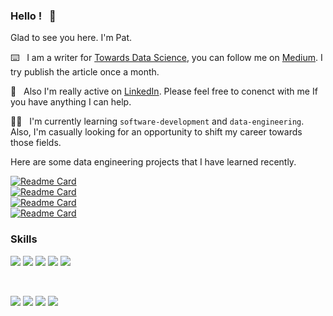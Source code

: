 ### Hello ! &nbsp; :wave:

Glad to see you here. I'm Pat.

 ⌨️ &nbsp; I am a writer for [Towards Data Science](https://towardsdatascience.com/), you can follow me on [Medium](https://padpathairush.medium.com/). I try publish the article once a month.

🤚 &nbsp; Also I'm really active on [LinkedIn](https://www.linkedin.com/in/pathairush/). Please feel free to conenct with me If you have anything I can help.

🏃🏻 &nbsp; I'm currently learning `software-development` and `data-engineering`. Also, I'm casually looking for an opportunity to shift my career towards those fields.

Here are some data engineering projects that I have learned recently.

[![Readme Card](https://github-readme-stats.vercel.app/api/pin/?username=pathairush&repo=data_engineering_nanodegree)](https://github.com/Pathairush/data_engineering_nanodegree)
<br>
[![Readme Card](https://github-readme-stats.vercel.app/api/pin/?username=pathairush&repo=airflow_hive_spark_sqoop)](https://github.com/Pathairush/airflow_hive_spark_sqoop)
<br>
[![Readme Card](https://github-readme-stats.vercel.app/api/pin/?username=pathairush&repo=rdbms_to_hdfs_data_pipeline)](https://github.com/Pathairush/rdbms_to_hdfs_data_pipeline)
<br>
[![Readme Card](https://github-readme-stats.vercel.app/api/pin/?username=pathairush&repo=data_streaming_nanodegree)](https://github.com/Pathairush/data_streaming_nanodegree)

### Skills

![](https://img.shields.io/badge/code-Python-informational?style=flat-square&logoColor=white&color=blue)
![](https://img.shields.io/badge/code-R-informational?style=flat-square&logoColor=white&color=blue)
![](https://img.shields.io/badge/code-JS-informational?style=flat-square&logoColor=white&color=blue)
![](https://img.shields.io/badge/code-Pyspark-informational?style=flat-square&logoColor=white&color=blue)
![](https://img.shields.io/badge/code-SQL-informational?style=flat-square&logoColor=white&color=blue) 

<br>

![](https://img.shields.io/badge/ide-Vscode-informational?style=flat-square&logoColor=white&color=blue)
![](https://img.shields.io/badge/ide-Jupyter-informational?style=flat-square&logoColor=white&color=orange)
![](https://img.shields.io/badge/infra-AWS-informational?style=flat-square&logoColor=white&color=red)
![](https://img.shields.io/badge/infra-Docker-informational?style=flat-square&logoColor=white&color=red)
